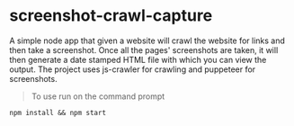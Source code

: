 # screenshot-crawl-capture
A simple node app that given a website will crawl the website for links and then take a screenshot. Once all the pages' screenshots are taken, it will then generate a date stamped HTML file with which you can view the output. The project uses js-crawler for crawling and puppeteer for screenshots.
>To use run on the command prompt
```
npm install && npm start
```
